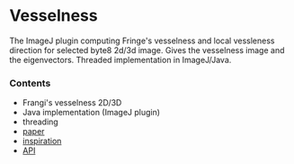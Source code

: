 # Vesselness #
The ImageJ plugin computing Fringe's vesselness and local vessleness direction for selected byte8 2d/3d image. Gives the vesselness image and the eigenvectors. Threaded implementation in ImageJ/Java.

### Contents ###

* Frangi's vesselness 2D/3D
* Java implementation (ImageJ plugin)
* threading
* [paper](http://link.springer.com/chapter/10.1007/BFb0056195)
* [inspiration](https://nl.mathworks.com/matlabcentral/fileexchange/24409-hessian-based-frangi-vesselness-filter?requestedDomain=www.mathworks.com)
* [API](http://www.braincadet.com/api/vess/index.html)